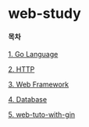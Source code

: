 # web-study

#### 목차

[1. Go Language](https://github.com/eunnseo/go-study/blob/main/golang.md)

[2. HTTP](https://github.com/eunnseo/go-study/blob/main/http.md)

[3. Web Framework](https://github.com/eunnseo/go-study/blob/main/webframework.md)

[4. Database]()

[5. web-tuto-with-gin]()
